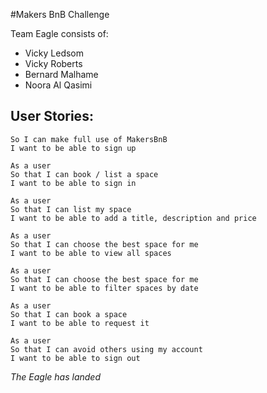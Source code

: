 #Makers BnB Challenge

Team Eagle consists of:

- Vicky Ledsom
- Vicky Roberts
- Bernard Malhame
- Noora Al Qasimi


## User Stories:

```As a user
So I can make full use of MakersBnB
I want to be able to sign up

As a user
So that I can book / list a space
I want to be able to sign in

As a user
So that I can list my space
I want to be able to add a title, description and price

As a user
So that I can choose the best space for me
I want to be able to view all spaces

As a user
So that I can choose the best space for me
I want to be able to filter spaces by date

As a user
So that I can book a space
I want to be able to request it

As a user
So that I can avoid others using my account
I want to be able to sign out
```

*The Eagle has landed*
